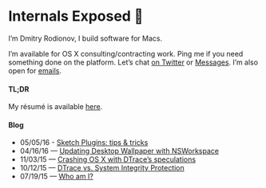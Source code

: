 # Internals Exposed 🔬

I’m Dmitry Rodionov, I build software for Macs.

I’m available for OS X consulting/contracting work. Ping me if you need something done on the platform.
Let’s chat [on Twitter](https://twitter.com/rodionovme) or [Messages](imessage:i.am.rodionovd@gmail.com). I’m also open for [emails](mailto:i.am.rodionovd@gmail.com).


#### TL;DR

My résumé is available [here](./me.html).


#### Blog

* 05/05/16 - [Sketch Plugins: tips &amp; tricks](/blog/sketch-plugins.html)
* 04/16/16 — [Updating Desktop Wallpaper with NSWorkspace](/blog/nswallpaper.html)
* 11/03/15 — [Crashing OS X with DTrace’s speculations](/blog/dtrace-crash.html)
* 10/12/15 — [DTrace vs. System Integrity Protection](/blog/dtrace-vs-sip.html)
* 07/19/15 — [Who am I?](/blog/who-am-i.html)
